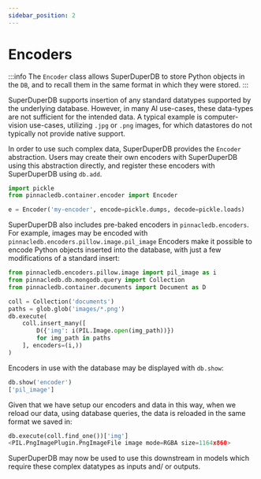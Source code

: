 ```yaml
---
sidebar_position: 2
---
```


# Encoders

:::info
The `Encoder` class allows SuperDuperDB to store Python objects in the `DB`,
and to recall them in the same format in which they were stored.
:::

SuperDuperDB supports insertion of any standard datatypes supported by the underlying database.
However, in many AI use-cases, these data-types are not sufficient for the intended data.
A typical example is computer-vision use-cases, utilizing `.jpg` or `.png` images,
for which datastores do not typically not provide native support.

In order to use such complex data, SuperDuperDB provides the `Encoder` abstraction.
Users may create their own encoders with SuperDuperDB using this abstraction directly,
and register these encoders with SuperDuperDB using `db.add`.

```python
import pickle
from pinnacledb.container.encoder import Encoder

e = Encoder('my-encoder', encode=pickle.dumps, decode=pickle.loads)
```

SuperDuperDB also includes pre-baked encoders in `pinnacledb.encoders`.
For example, images may be encoded with `pinnacledb.encoders.pillow.image.pil_image`
Encoders make it possible to encode Python objects inserted into the database, with
just a few modifications of a standard insert:

```python
from pinnacledb.encoders.pillow.image import pil_image as i
from pinnacledb.db.mongodb.query import Collection
from pinnacledb.container.documents import Document as D

coll = Collection('documents')
paths = glob.glob('images/*.png')
db.execute(
    coll.insert_many([
        D({'img': i(PIL.Image.open(img_path))})
        for img_path in paths
    ], encoders=(i,))
)
```

Encoders in use with the database may be displayed with `db.show`:

```python
db.show('encoder')
['pil_image']
```

Given that we have setup our encoders and data in this way, when we reload our data, using database queries, the data is reloaded in the same format we saved in:

```python
db.execute(coll.find_one())['img']
<PIL.PngImagePlugin.PngImageFile image mode=RGBA size=1164x860>
```

SuperDuperDB may now be used to use this downstream in models which require these complex datatypes as
inputs and/ or outputs.